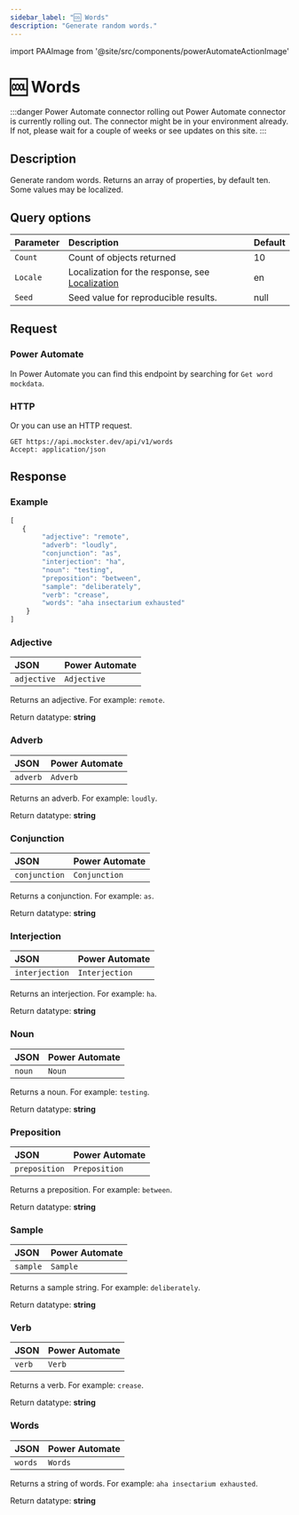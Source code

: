```yaml
---
sidebar_label: "🆒 Words"
description: "Generate random words."
---
```


import PAAImage from '@site/src/components/powerAutomateActionImage'

# 🆒 Words

:::danger Power Automate connector rolling out
Power Automate connector is currently rolling out. The connector might be in your environment already. If not, please wait for a couple of weeks or see updates on this site.
:::

## Description

Generate random words. Returns an array of properties, by default ten. Some values may be localized.

## Query options

|Parameter|Description|Default|
|---------|:---------|---------|
|`Count`| Count of objects returned | 10 |
|`Locale`| Localization for the response, see [Localization](./../localization) | en |
|`Seed` | Seed value for reproducible results. | null |

## Request

### Power Automate

In Power Automate you can find this endpoint by searching for `Get word mockdata`.

<PAAImage src="/img/words-action.jpg" alt="Get word mockdata action" />

### HTTP

Or you can use an HTTP request.

```http title="HTTP"
GET https://api.mockster.dev/api/v1/words
Accept: application/json  
```

## Response 

### Example 

```jsx title="JSON"
[
   {
        "adjective": "remote",
        "adverb": "loudly",
        "conjunction": "as",
        "interjection": "ha",
        "noun": "testing",
        "preposition": "between",
        "sample": "deliberately",
        "verb": "crease",
        "words": "aha insectarium exhausted"
    }
]
```
### Adjective

|JSON|Power Automate|
|:---------|:---------|
`adjective`|`Adjective`

Returns an adjective. For example: `remote`.

Return datatype: **string**

### Adverb

|JSON|Power Automate|
|:---------|:---------|
`adverb`|`Adverb`

Returns an adverb. For example: `loudly`.

Return datatype: **string**

### Conjunction

|JSON|Power Automate|
|:---------|:---------|
`conjunction`|`Conjunction`

Returns a conjunction. For example: `as`.

Return datatype: **string**

### Interjection

|JSON|Power Automate|
|:---------|:---------|
`interjection`|`Interjection`

Returns an interjection. For example: `ha`.

Return datatype: **string**

### Noun

|JSON|Power Automate|
|:---------|:---------|
`noun`|`Noun`

Returns a noun. For example: `testing`.

Return datatype: **string**

### Preposition

|JSON|Power Automate|
|:---------|:---------|
`preposition`|`Preposition`

Returns a preposition. For example: `between`.

Return datatype: **string**

### Sample

|JSON|Power Automate|
|:---------|:---------|
`sample`|`Sample`

Returns a sample string. For example: `deliberately`.

Return datatype: **string**

### Verb

|JSON|Power Automate|
|:---------|:---------|
`verb`|`Verb`

Returns a verb. For example: `crease`.

Return datatype: **string**

### Words

|JSON|Power Automate|
|:---------|:---------|
`words`|`Words`

Returns a string of words. For example: `aha insectarium exhausted`.

Return datatype: **string**